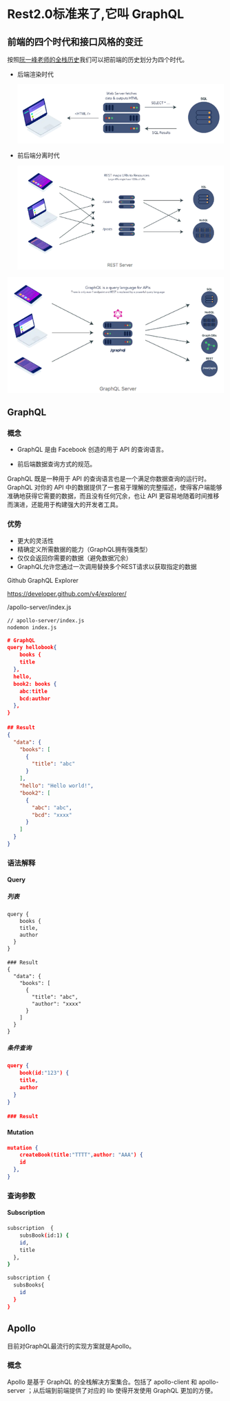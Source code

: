 # Rest2.0标准来了,它叫 GraphQL

## 前端的四个时代和接口风格的变迁



按照[阮一峰老师的全栈历史](https://github.com/ruanyf/jstraining/blob/master/docs/history.md)我们可以把前端的历史划分为四个时代。

- 后端渲染时代

  ![image-20200618112722744](assets/image-20200618112722744.png)

- 前后端分离时代

  ![image-20200618113108725](assets/image-20200618113108725.png)

![image-20200618113050301](assets/image-20200618113050301.png)

## GraphQL

### 概念
- GraphQL 是由 Facebook 创造的用于 API 的查询语言。

- 前后端数据查询方式的规范。

GraphQL 既是一种用于 API 的查询语言也是一个满足你数据查询的运行时。 GraphQL 对你的 API 中的数据提供了一套易于理解的完整描述，使得客户端能够准确地获得它需要的数据，而且没有任何冗余，也让 API 更容易地随着时间推移而演进，还能用于构建强大的开发者工具。



### 优势

- 更大的灵活性
- 精确定义所需数据的能力（GraphQL拥有强类型）
- 仅仅会返回你需要的数据（避免数据冗余）
- GraphQL允许您通过一次调用替换多个REST请求以获取指定的数据



Github GraphQL Explorer

https://developer.github.com/v4/explorer/



/apollo-server/index.js

```
// apollo-server/index.js
nodemon index.js
```



```json
# GraphQL
query hellobook{
	books {
    title
  },
  hello,
  book2: books {
    abc:title
    bcd:author
  },
}

## Result
{
  "data": {
    "books": [
      {
        "title": "abc"
      }
    ],
    "hello": "Hello world!",
    "book2": [
      {
        "abc": "abc",
        "bcd": "xxxx"
      }
    ]
  }
}
```



### 语法解释

#### Query

##### 列表

```
query {
	books {
    title,
    author
  }
}

### Result
{
  "data": {
    "books": [
      {
        "title": "abc",
        "author": "xxxx"
      }
    ]
  }
}
```

##### 条件查询

```json
query {
	book(id:"123") {
    title,
    author
  }
}

### Result
```





#### Mutation

```json
mutation {
	createBook(title:"TTTT",author: "AAA") {
    id
  },
}
```

### 查询参数



#### Subscription

```bash
subscription  {
	subsBook(id:1) {
    id,
    title
  },
}

```



```bash
subscription {
  subsBooks{
    id
  }
}
```













## Apollo

目前对GraphQL最流行的实现方案就是Apollo。



### 概念

Apollo 是基于 GraphQL 的全栈解决方案集合。包括了 apollo-client 和 apollo-server ；从后端到前端提供了对应的 lib 使得开发使用 GraphQL 更加的方便。

